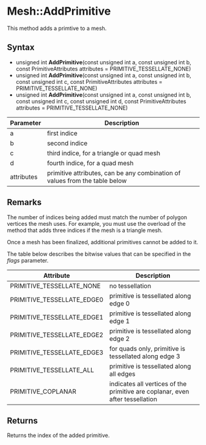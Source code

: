 # Mesh::AddPrimitive

This method adds a primtive to a mesh.

## Syntax

- unsigned int **AddPrimitive**(const unsigned int a, const unsigned int b, const PrimitiveAttributes attributes = PRIMITIVE_TESSELLATE_NONE)
- unsigned int **AddPrimitive**(const unsigned int a, const unsigned int b, const unsigned int c, const PrimitiveAttributes attributes = PRIMITIVE_TESSELLATE_NONE)
- unsigned int **AddPrimitive**(const unsigned int a, const unsigned int b, const unsigned int c, const unsigned int d, const PrimitiveAttributes attributes = PRIMITIVE_TESSELLATE_NONE)

| Parameter | Description |
|---|---|
| a | first indice |
| b | second indice |
| c | third indice, for a triangle or quad mesh |
| d | fourth indice, for a quad mesh |
| attributes | primitive attributes, can be any combination of values from the table below |

## Remarks

The number of indices being added must match the number of polygon vertices the mesh uses. For example, you must use the overload of the method that adds three indices if the mesh is a triangle mesh.

Once a mesh has been finalized, additional primitives cannot be added to it.

The table below describes the bitwise values that can be specified in the *flags* parameter.

| Attribute | Description |
| --- | --- |
| PRIMITIVE_TESSELLATE_NONE | no tessellation |
| PRIMITIVE_TESSELLATE_EDGE0 | primitive is tessellated along edge 0 |
| PRIMITIVE_TESSELLATE_EDGE1 | primitive is tessellated along edge 1 |
| PRIMITIVE_TESSELLATE_EDGE2 | primitive is tessellated along edge 2 |
| PRIMITIVE_TESSELLATE_EDGE3 | for quads only, primitive is tessellated along edge 3 |
| PRIMITIVE_TESSELLATE_ALL | primitive is tessellated along all edges |
| PRIMITIVE_COPLANAR | indicates all vertices of the primitive are coplanar, even after tessellation |

## Returns

Returns the index of the added primitive.
